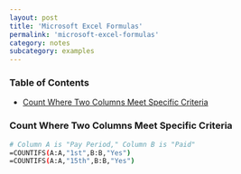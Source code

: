 ```yaml
---
layout: post
title: 'Microsoft Excel Formulas'
permalink: 'microsoft-excel-formulas'
category: notes
subcategory: examples
---
```


### Table of Contents
* [Count Where Two Columns Meet Specific Criteria](#count-where-two-columns-meet-specific-criteria)

### Count Where Two Columns Meet Specific Criteria
```bash
# Column A is "Pay Period," Column B is "Paid"
=COUNTIFS(A:A,"1st",B:B,"Yes")
=COUNTIFS(A:A,"15th",B:B,"Yes")
```

